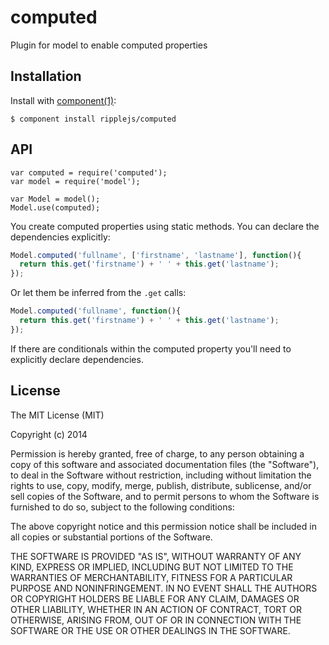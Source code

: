 # computed

  Plugin for model to enable computed properties

## Installation

  Install with [component(1)](http://component.io):

    $ component install ripplejs/computed

## API

```
var computed = require('computed');
var model = require('model');

var Model = model();
Model.use(computed);
```

You create computed properties using static methods. You
can declare the dependencies explicitly:

```js
Model.computed('fullname', ['firstname', 'lastname'], function(){
  return this.get('firstname') + ' ' + this.get('lastname');
});
```

Or let them be inferred from the `.get` calls:

```js
Model.computed('fullname', function(){
  return this.get('firstname') + ' ' + this.get('lastname');
});
```

If there are conditionals within the computed property you'll
need to explicitly declare dependencies.

## License

  The MIT License (MIT)

  Copyright (c) 2014 <copyright holders>

  Permission is hereby granted, free of charge, to any person obtaining a copy
  of this software and associated documentation files (the "Software"), to deal
  in the Software without restriction, including without limitation the rights
  to use, copy, modify, merge, publish, distribute, sublicense, and/or sell
  copies of the Software, and to permit persons to whom the Software is
  furnished to do so, subject to the following conditions:

  The above copyright notice and this permission notice shall be included in
  all copies or substantial portions of the Software.

  THE SOFTWARE IS PROVIDED "AS IS", WITHOUT WARRANTY OF ANY KIND, EXPRESS OR
  IMPLIED, INCLUDING BUT NOT LIMITED TO THE WARRANTIES OF MERCHANTABILITY,
  FITNESS FOR A PARTICULAR PURPOSE AND NONINFRINGEMENT. IN NO EVENT SHALL THE
  AUTHORS OR COPYRIGHT HOLDERS BE LIABLE FOR ANY CLAIM, DAMAGES OR OTHER
  LIABILITY, WHETHER IN AN ACTION OF CONTRACT, TORT OR OTHERWISE, ARISING FROM,
  OUT OF OR IN CONNECTION WITH THE SOFTWARE OR THE USE OR OTHER DEALINGS IN
  THE SOFTWARE.
